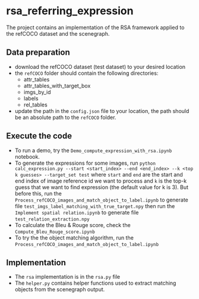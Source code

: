 # rsa_referring_expression

The project contains an implementation of the RSA framework applied to the refCOCO dataset and the scenegraph.

## Data preparation
  - download the refCOCO dataset (test dataset) to your desired location
  - the `refCOCO` folder should contain the following directories:
    - attr_tables
    - attr_tables_with_target_box
    - imgs_by_id
    - labels
    - rel_tables
  - update the path in the `config.json` file to your location, the path should be an absolute path to the `refCOCO` folder.
  
## Execute the code
  - To run a demo, try the `Demo_compute_expression_with_rsa.ipynb` notebook.
  - To generate the expressions for some images, run `python calc_expression.py --start <start_index> --end <end_index> --k <top k guesses> --target_set test` where `start` and `end` are the start and end index of image reference id we want to process and `k` is the top-k guess that we want to find expression (the default value for k is 3). But before this, run the `Process_refCOCO_images_and_match_object_to_label.ipynb` to generate file `test_imgs_label_matching_with_true_target.npy` then run the `Implement spatial relation.ipynb` to generate file `test_relation_extraction.npy`
  - To calculate the Bleu & Rouge score, check the `Compute_Bleu_Rouge_score.ipynb`
  - To try the the object matching algorithm, run the `Process_refCOCO_images_and_match_object_to_label.ipynb`


## Implementation
  - The `rsa` implementation is in the `rsa.py` file
  - The `helper.py` contains helper functions used to extract matching objects from the scenegraph output.

